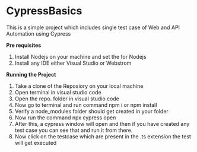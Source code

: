 # CypressBasics
This is a simple project which includes single test case of Web and API Automation using Cypress

**Pre requisites**

1. Install Nodejs on your machine and set the for Nodejs
2. Install any IDE either Visual Studio or Webstrom


**Running the Project**
1. Take a clone of the Reposiory on your local machine
2. Open terminal in visual studio code
3. Open the repo. folder in visual studio code
4. Now go to terminal and run command
npm i or npm install
5. Verify a node_modules folder should get created in your folder
6. Now run the command
npx cypress open
7. After this, a cypress window will open and then if you have created any test case you can see that and run it from there.
8. Now click on the testcase which are present in the .ts extension the test will get executed

